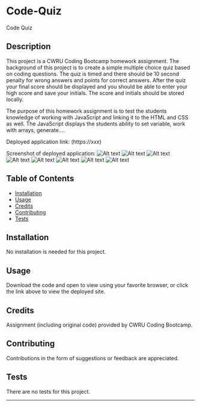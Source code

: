 # Code-Quiz

Code Quiz


## Description 

This project is a CWRU Coding Bootcamp homework assignment. The background of this project is to create a simple multiple choice quiz based on coding questions.  The quiz is timed and there should be 10 second penalty for wrong answers and points for correct answers.  After the quiz your final score should be displayed and you should be able to enter your high score and save your initials.  The score and initials should be stored locally.

The purpose of this homework assignment is to test the students knowledge of working with JavaScript and linking it to the HTML and CSS as well.  The JavaScript displays the students ability to set variable, work with arrays, generate....




Deployed application link: (https://xxx)


Screenshot of deployed application:
![Alt text](./assets/images/Code-Quiz-Main-Screen?raw=true "Home-Screen")
![Alt text](./assets/images/End-Screen?raw=true "End-Screen")
![Alt text](./assets/images/High-Scores?raw=true "High-Scores")
![Alt text](./assets/images/Question-1?raw=true "Question-1")
![Alt text](./assets/images/Question-2?raw=true "Question-2")
![Alt text](./assets/images/Question-3?raw=true "Question-3")
![Alt text](./assets/images/Question-4?raw=true "Question-4")
![Alt text](./assets/images/Question-5?raw=true "Question-5")

## Table of Contents

* [Installation](#installation)
* [Usage](#usage)
* [Credits](#credits)
* [Contributing](#contributing)
* [Tests](#tests)


## Installation

No installation is needed for this project.


## Usage 

Download the code and open to view using your favorite browser, or click the link above to view the deployed site.


## Credits

Assignment (including original code) provided by CWRU Coding Bootcamp.


## Contributing

Contributions in the form of suggestions or feedback are appreciated.


## Tests

There are no tests for this project.

---

